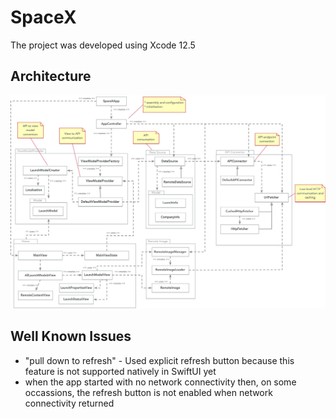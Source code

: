 # SpaceX 
The project was developed using Xcode 12.5

## Architecture
![](docs/diagrams.png)

## Well Known Issues
* "pull down to refresh" - Used explicit refresh button because this feature is not supported natively in SwiftUI yet
* when the app started with no network connectivity then, on some occassions, the refresh button is not enabled when network connectivity returned